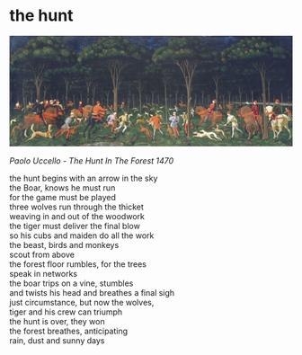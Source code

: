 # the hunt
![the hunt](images/the%20hunt.jpeg)

*Paolo Uccello - The Hunt In The Forest 1470*

the hunt begins with an arrow in the sky</br>
the Boar, knows he must run</br>
for the game must be played</br>
three wolves run through the thicket</br>
weaving in and out of the woodwork</br>
the tiger must deliver the final blow</br>
so his cubs and maiden do all the work</br>
the beast, birds and monkeys</br> 
scout from above</br>
the forest floor rumbles, for the trees</br> 
speak in networks</br>
the boar trips on a vine, stumbles</br>
and twists his head and breathes a final sigh</br>
just circumstance, but now the wolves,</br>
tiger and his crew can triumph</br>
the hunt is over, they won</br>
the forest breathes, anticipating</br>
rain, dust and sunny days
